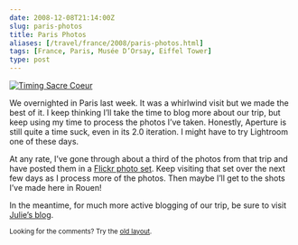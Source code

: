 ```yaml
--- 
date: 2008-12-08T21:14:00Z
slug: paris-photos
title: Paris Photos
aliases: [/travel/france/2008/paris-photos.html]
tags: [France, Paris, Musée D’Orsay, Eiffel Tower]
type: post
---
```


<a href="https://www.flickr.com/photos/theory/sets/72157610690990602/" title="Musée D’Orsay, Notre Dame, Centre Pompidou"><img src="https://farm4.static.flickr.com/3089/3089961287_4cefe1de04.jpg" title="Timing Sacre Coeur" class="right" alt="Timing Sacre Coeur" /></a>
<p>We overnighted in Paris last week. It was a whirlwind visit but we made the best of it. I keep thinking I’ll take the time to blog more about our trip, but keep using my time to process the photos I’ve taken. Honestly, Aperture is still quite a time suck, even in its 2.0 iteration. I might have to try Lightroom one of these days.</p>

<p>At any rate, I’ve gone through about a third of the photos from that trip and have posted them in a <a href="https://www.flickr.com/photos/theory/sets/72157610690990602/" title="Musée D’Orsay, Notre Dame, Centre Pompidou">Flickr photo set</a>. Keep visiting that set over the next few days as I process more of the photos. Then maybe I’ll get to the shots I’ve made here in Rouen!</p>

<p>In the meantime, for much more active blogging of our trip, be sure to visit <a href="http://strongrrl.blogspot.com/" title="Six Semaines en France">Julie’s blog</a>.</p>

<p class="past"><small>Looking for the comments? Try the <a rel="nofollow" href="//past.justatheory.com/travel/france/2008/paris-photos.html">old layout</a>.</small></p>
